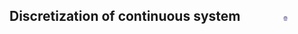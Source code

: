 ## Discretization of continuous system  &nbsp; &nbsp; &nbsp; &nbsp; &nbsp; &nbsp; <img src="images/iitkgp.png" width="3%" />
